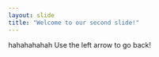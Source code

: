 ```yaml
---
layout: slide
title: "Welcome to our second slide!"
---
```

hahahahahah
Use the left arrow to go back!
